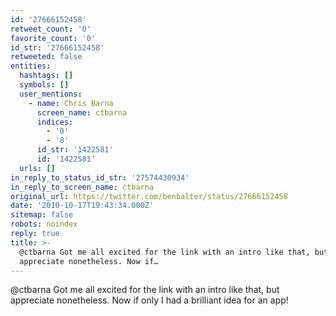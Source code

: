 ```yaml
---
id: '27666152458'
retweet_count: '0'
favorite_count: '0'
id_str: '27666152458'
retweeted: false
entities:
  hashtags: []
  symbols: []
  user_mentions:
    - name: Chris Barna
      screen_name: ctbarna
      indices:
        - '0'
        - '8'
      id_str: '1422581'
      id: '1422581'
  urls: []
in_reply_to_status_id_str: '27574430934'
in_reply_to_screen_name: ctbarna
original_url: https://twitter.com/benbalter/status/27666152458
date: '2010-10-17T19:43:34.000Z'
sitemap: false
robots: noindex
reply: true
title: >-
  @ctbarna Got me all excited for the link with an intro like that, but
  appreciate nonetheless. Now if…
---
```


@ctbarna Got me all excited for the link with an intro like that, but appreciate nonetheless. Now if only I had a brilliant idea for an app!